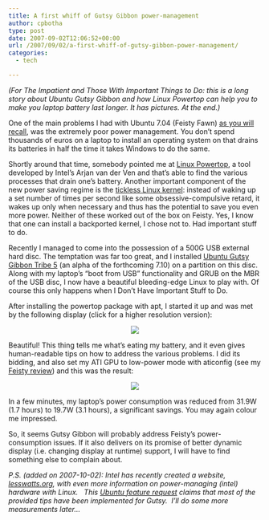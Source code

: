 ```yaml
---
title: A first whiff of Gutsy Gibbon power-management
author: cpbotha
type: post
date: 2007-09-02T12:06:52+00:00
url: /2007/09/02/a-first-whiff-of-gutsy-gibbon-power-management/
categories:
  - tech

---
```

_(For The Impatient and Those With Important Things to Do: this is a long story about Ubuntu Gutsy Gibbon and how Linux Powertop can help you to make you laptop battery last longer. It has pictures. At the end.)_ 

One of the main problems I had with Ubuntu 7.04 (Feisty Fawn) [as you will recall][1], was the extremely poor power management. You don’t spend thousands of euros on a laptop to install an operating system on that drains its batteries in half the time it takes Windows to do the same.

Shortly around that time, somebody pointed me at [Linux Powertop][2], a tool developed by Intel’s Arjan van der Ven and that’s able to find the various processes that drain one’s battery. Another important component of the new power saving regime is the [tickless Linux kernel][3]: instead of waking up a set number of times per second like some obsessive-compulsive retard, it wakes up only when necessary and thus has the potential to save you even more power. Neither of these worked out of the box on Feisty. Yes, I know that one can install a backported kernel, I chose not to. Had important stuff to do.

Recently I managed to come into the possession of a 500G USB external hard disc. The temptation was far too great, and I installed [Ubuntu Gutsy Gibbon Tribe 5][4] (an alpha of the forthcoming 7.10) on a partition on this disc. Along with my laptop’s “boot from USB” functionality and GRUB on the MBR of the USB disc, I now have a beautiful bleeding-edge Linux to play with. Of course this only happens when I Don’t Have Important Stuff to Do.

After installing the powertop package with apt, I started it up and was met by the following display (click for a higher resolution version):

[][5]

<p style="text-align: center">
<a href="http://picasaweb.google.com/cpbotha/Screenshots/photo#5103890932568110178"><img src="http://lh6.google.com/cpbotha/RtSpwvgPNGI/AAAAAAAAB7Y/eilkZxStG4I/s400/gutsy_gibbon_PRE-powertop_nc8430.png"/></a>
</p>

Beautiful! This thing tells me what’s eating my battery, and it even gives human-readable tips on how to address the various problems. I did its bidding, and also set my ATI GPU to low-power mode with aticonfig (see my [Feisty review][6]) and this was the result:

[][7]

<p style="text-align: center">
<a href="http://picasaweb.google.com/cpbotha/Screenshots/photo#5103888072119891026"><img src="http://lh4.google.com/cpbotha/RtSnKPgPNFI/AAAAAAAAB7I/kiPqRoUbEFk/s400/gutsy_gibbon_powertop_nc8430.png"/></a>
</p>

In a few minutes, my laptop’s power consumption was reduced from 31.9W (1.7 hours) to 19.7W (3.1 hours), a significant savings. You may again colour me impressed.

So, it seems Gutsy Gibbon will probably address Feisty’s power-consumption issues. If it also delivers on its promise of better dynamic display (i.e. changing display at runtime) support, I will have to find something else to complain about.

_P.S. (added on 2007-10-02): Intel has recently created a website, [lesswatts.org][8], with even more information on power-managing (intel) hardware with Linux.   This [Ubuntu feature request][9] claims that most of the provided tips have been implemented for Gutsy.  I’ll do some more measurements later…_

 [1]: http://cpbotha.net/2007/04/10/a-critical-look-at-ubuntu-feisty-beta-on-an-hp-nc8430-laptop/ "Feisty beta review."
 [2]: http://www.linuxpowertop.org/ "Linux Powertop website"
 [3]: http://kerneltrap.org/node/6750 "Article about tickless kernel."
 [4]: http://www.ubuntu.com/testing "Link to what is now the Gutsy Gibbon page"
 [5]: http://picasaweb.google.com/cpbotha/Screenshots/photo#5103890932568110178
 [6]: http://cpbotha.net/2007/04/10/a-critical-look-at-ubuntu-feisty-beta-on-an-hp-nc8430-laptop/ "feisty review. again."
 [7]: http://picasaweb.google.com/cpbotha/Screenshots/photo#5103888072119891026
 [8]: http://lesswatts.org/ "LessWatts website"
 [9]: https://bugs.launchpad.net/ubuntu/+source/linux-source-2.6.22/+bug/144070 "ubuntu feature request w.r.t. lesswatts"
